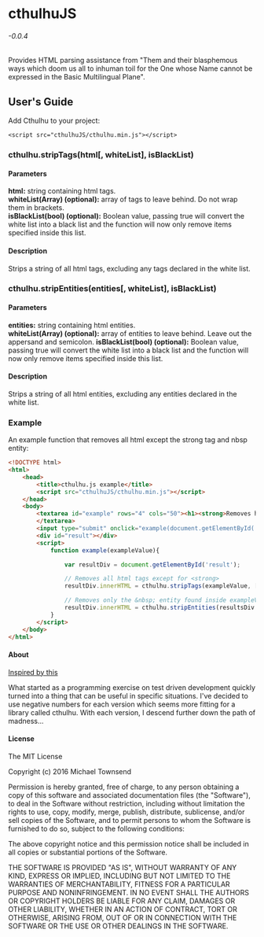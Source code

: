 # cthulhuJS
###### -0.0.4
Provides HTML parsing assistance from "Them and their blasphemous ways which doom us all to inhuman toil for the One whose Name cannot be expressed in the Basic Multilingual Plane".

## User's Guide
Add Cthulhu to your project:
```
<script src="cthulhuJS/cthulhu.min.js"></script>
```
### cthulhu.stripTags(html[, whiteList], isBlackList)
#### Parameters
**html:**
    string containing html tags.<br />
**whiteList(Array) (optional):**
    array of tags to leave behind.  Do not wrap them in brackets.<br />
**isBlackList(bool) (optional):**
	Boolean value, passing true will convert the white list into a black list and the function will now only remove items specified inside this list.
#### Description
Strips a string of all html tags, excluding any tags declared in the white list.
### cthulhu.stripEntities(entities[, whiteList], isBlackList)
#### Parameters
**entities:**
	string containing html entities.<br />
**whiteList(Array) (optional):**
	array of entities to leave behind.  Leave out the appersand and semicolon.
**isBlackList(bool) (optional):**
	Boolean value, passing true will convert the white list into a black list and the function will now only remove items specified inside this list.
#### Description
Strips a string of all html entities, excluding any entities declared in the white list.
### Example
An example function that removes all html except the strong tag and nbsp entity:
``` html
<!DOCTYPE html>
<html>
	<head>
		<title>cthulhu.js example</title>
		<script src="cthulhuJS/cthulhu.min.js"></script>
	</head>
	<body>
		<textarea id="example" rows="4" cols="50"><h1><strong>Removes h1 but not strong!</strong></h1>
		</textarea>
		<input type="submit" onclick="example(document.getElementById('example').value);">
		<div id="result"></div>
		<script>
			function example(exampleValue){

				var resultDiv = document.getElementById('result');

				// Removes all html tags except for <strong>
				resultDiv.innerHTML = cthulhu.stripTags(exampleValue, ['strong']); 

				// Removes only the &nbsp; entity found inside exampleValue
				resultDiv.innerHTML = cthulhu.stripEntities(resultsDiv.innerHTML, ['nbsp'], true);
			}
		</script>
	</body>
</html>
```
#### About
[Inspired by this](http://stackoverflow.com/questions/1732348/regex-match-open-tags-except-xhtml-self-contained-tags)<br />

What started as a programming exercise on test driven development quickly turned into a thing that can be useful in specific situations.  I've decided to use negative numbers for each version which seems more fitting for a library called cthulhu.  With each version, I descend further down the path of madness...

#### License
The MIT License

Copyright (c) 2016 Michael Townsend

Permission is hereby granted, free of charge, to any person obtaining a copy
of this software and associated documentation files (the "Software"), to deal
in the Software without restriction, including without limitation the rights
to use, copy, modify, merge, publish, distribute, sublicense, and/or sell
copies of the Software, and to permit persons to whom the Software is
furnished to do so, subject to the following conditions:

The above copyright notice and this permission notice shall be included in
all copies or substantial portions of the Software.

THE SOFTWARE IS PROVIDED "AS IS", WITHOUT WARRANTY OF ANY KIND, EXPRESS OR
IMPLIED, INCLUDING BUT NOT LIMITED TO THE WARRANTIES OF MERCHANTABILITY,
FITNESS FOR A PARTICULAR PURPOSE AND NONINFRINGEMENT. IN NO EVENT SHALL THE
AUTHORS OR COPYRIGHT HOLDERS BE LIABLE FOR ANY CLAIM, DAMAGES OR OTHER
LIABILITY, WHETHER IN AN ACTION OF CONTRACT, TORT OR OTHERWISE, ARISING FROM,
OUT OF OR IN CONNECTION WITH THE SOFTWARE OR THE USE OR OTHER DEALINGS IN
THE SOFTWARE.
